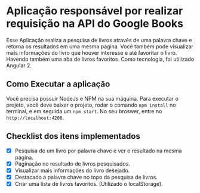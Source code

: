 # Aplicação responsável por realizar requisição na API do Google Books

Esse Aplicação realiza a pesquisa de livros através de uma palavra chave e retorna os resultados em uma mesma página. Você também pode visualizar mais informações do livro que houver interesse e até favoritar o livro. Havendo também uma aba de livros favoritos. Como tecnologia, foi utilizado Angular 2.

## Como Executar a aplicação

Você precisa possuir NodeJs e NPM na sua máquina.
Para executar o projeto, você deve baixar o projeto, rodar o comando `npm install` no terminal, e em seguida um `npm start`. No seu broswer, entre no `http://localhost:4200`.

## Checklist dos itens implementados

- [x] Pesquisa de um livro por palavra chave e ver o resultado na mesma página.
- [x] Paginação no resultado de livros pesquisados.
- [x] Visualizar mais informações do livro desejado.
- [x] Destacado a palavra chave no topo da pesquisa de livros.
- [x] Criar uma lista de livros favoritos. (Utilizado o localStorage).

